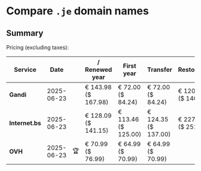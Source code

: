 # Compare `.je` domain names

## Summary

Pricing (excluding taxes):

| Service | Date |  | / Renewed year | First year | Transfer | Restoration |
|--|--|--|--|--|--|--|
| **Gandi** | 2025-06-23 |  | € 143.98<br>($ 167.98) | € 72.00<br>($ 84.24) | € 72.00<br>($ 84.24) | € 120.00<br>($ 140.40) |
| **Internet.bs** | 2025-06-23 |  | € 128.09<br>($ 141.15) | € 113.46<br>($ 125.00) | € 124.35<br>($ 137.00) | € 227.95<br>($ 251.19) |
| **OVH** | 2025-06-23 | 🏆 | € 70.99<br>($ 76.99) | € 64.99<br>($ 70.99) | € 64.99<br>($ 70.99) |  |
